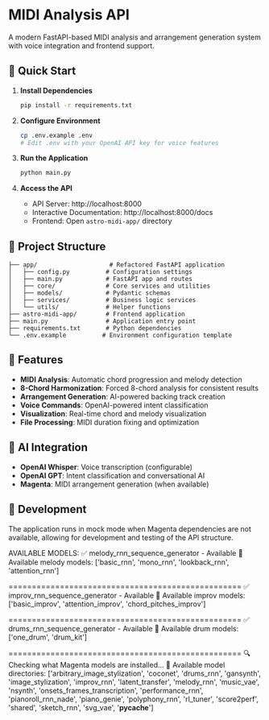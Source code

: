 # MIDI Analysis API

A modern FastAPI-based MIDI analysis and arrangement generation system with voice integration and frontend support.

## 🚀 Quick Start

1. **Install Dependencies**
   ```bash
   pip install -r requirements.txt
   ```

2. **Configure Environment**
   ```bash
   cp .env.example .env
   # Edit .env with your OpenAI API key for voice features
   ```

3. **Run the Application**
   ```bash
   python main.py
   ```

4. **Access the API**
   - API Server: http://localhost:8000
   - Interactive Documentation: http://localhost:8000/docs
   - Frontend: Open `astro-midi-app/` directory

## 📁 Project Structure

```
├── app/                    # Refactored FastAPI application
│   ├── config.py          # Configuration settings
│   ├── main.py            # FastAPI app and routes
│   ├── core/              # Core services and utilities
│   ├── models/            # Pydantic schemas
│   ├── services/          # Business logic services
│   └── utils/             # Helper functions
├── astro-midi-app/        # Frontend application
├── main.py                # Application entry point
├── requirements.txt       # Python dependencies
└── .env.example          # Environment configuration template
```

## 🎵 Features

- **MIDI Analysis**: Automatic chord progression and melody detection
- **8-Chord Harmonization**: Forced 8-chord analysis for consistent results
- **Arrangement Generation**: AI-powered backing track creation
- **Voice Commands**: OpenAI-powered intent classification
- **Visualization**: Real-time chord and melody visualization
- **File Processing**: MIDI duration fixing and optimization

## 🤖 AI Integration

- **OpenAI Whisper**: Voice transcription (configurable)
- **OpenAI GPT**: Intent classification and conversational AI
- **Magenta**: MIDI arrangement generation (when available)

## 🔧 Development

The application runs in mock mode when Magenta dependencies are not available, allowing for development and testing of the API structure.



AVAILABLE MODELS:
✅ melody_rnn_sequence_generator - Available
🎵 Available melody models: ['basic_rnn', 'mono_rnn', 'lookback_rnn', 'attention_rnn']

==================================================
✅ improv_rnn_sequence_generator - Available
🎸 Available improv models: ['basic_improv', 'attention_improv', 'chord_pitches_improv']

==================================================
✅ drums_rnn_sequence_generator - Available
🥁 Available drum models: ['one_drum', 'drum_kit']

==================================================
🔍 Checking what Magenta models are installed...
📁 Available model directories: ['arbitrary_image_stylization', 'coconet', 'drums_rnn', 'gansynth', 'image_stylization', 'improv_rnn', 'latent_transfer', 'melody_rnn', 'music_vae', 'nsynth', 'onsets_frames_transcription', 'performance_rnn', 'pianoroll_rnn_nade', 'piano_genie', 'polyphony_rnn', 'rl_tuner', 'score2perf', 'shared', 'sketch_rnn', 'svg_vae', '__pycache__']